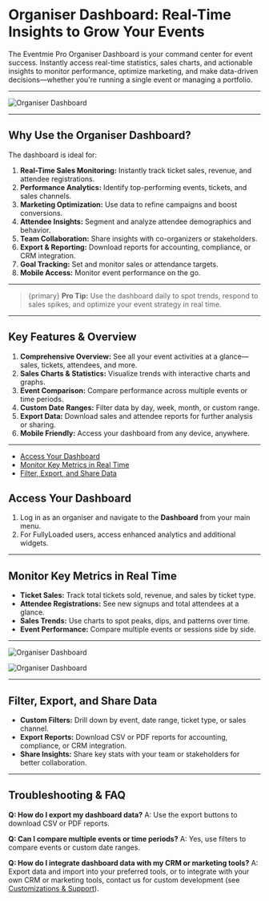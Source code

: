 # Organiser Dashboard: Real-Time Insights to Grow Your Events

The Eventmie Pro Organiser Dashboard is your command center for event success. Instantly access real-time statistics, sales charts, and actionable insights to monitor performance, optimize marketing, and make data-driven decisions—whether you're running a single event or managing a portfolio.

---

![Organiser Dashboard](/images/v3/Event-organiser-dashboard-image-10.webp "Organiser Dashboard")

---

## Why Use the Organiser Dashboard?

The dashboard is ideal for:

1. **Real-Time Sales Monitoring:** Instantly track ticket sales, revenue, and attendee registrations.
2. **Performance Analytics:** Identify top-performing events, tickets, and sales channels.
3. **Marketing Optimization:** Use data to refine campaigns and boost conversions.
4. **Attendee Insights:** Segment and analyze attendee demographics and behavior.
5. **Team Collaboration:** Share insights with co-organizers or stakeholders.
6. **Export & Reporting:** Download reports for accounting, compliance, or CRM integration.
7. **Goal Tracking:** Set and monitor sales or attendance targets.
8. **Mobile Access:** Monitor event performance on the go.

---

> {primary} **Pro Tip:** Use the dashboard daily to spot trends, respond to sales spikes, and optimize your event strategy in real time.

---

## Key Features & Overview

1. **Comprehensive Overview:** See all your event activities at a glance—sales, tickets, attendees, and more.
2. **Sales Charts & Statistics:** Visualize trends with interactive charts and graphs.
3. **Event Comparison:** Compare performance across multiple events or time periods.
4. **Custom Date Ranges:** Filter data by day, week, month, or custom range.
5. **Export Data:** Download sales and attendee reports for further analysis or sharing.
6. **Mobile Friendly:** Access your dashboard from any device, anywhere.

---

- [Access Your Dashboard](#access-your-dashboard)
- [Monitor Key Metrics in Real Time](#monitor-key-metrics-in-real-time)
- [Filter, Export, and Share Data](#filter-export-and-share-data)

<a name="access-your-dashboard"></a>
## Access Your Dashboard

1. Log in as an organiser and navigate to the **Dashboard** from your main menu.
2. For FullyLoaded users, access enhanced analytics and additional widgets.

---

<a name="monitor-key-metrics-in-real-time"></a>
## Monitor Key Metrics in Real Time

- **Ticket Sales:** Track total tickets sold, revenue, and sales by ticket type.
- **Attendee Registrations:** See new signups and total attendees at a glance.
- **Sales Trends:** Use charts to spot peaks, dips, and patterns over time.
- **Event Performance:** Compare multiple events or sessions side by side.

---

![Organiser Dashboard](/images/v3/Event-organiser-dashboard-image-EPF-11.webp "Organiser Dashboard")

![Organiser Dashboard](/images/v3/Event-organiser-statistics-image-12.webp "Organiser Dashboard")

---

<a name="filter-export-and-share-data"></a>
## Filter, Export, and Share Data

- **Custom Filters:** Drill down by event, date range, ticket type, or sales channel.
- **Export Reports:** Download CSV or PDF reports for accounting, compliance, or CRM integration.
- **Share Insights:** Share key stats with your team or stakeholders for better collaboration.

---

## Troubleshooting & FAQ

**Q: How do I export my dashboard data?**
A: Use the export buttons to download CSV or PDF reports.

**Q: Can I compare multiple events or time periods?**
A: Yes, use filters to compare events or custom date ranges.

**Q: How do I integrate dashboard data with my CRM or marketing tools?**
A: Export data and import into your preferred tools, or to integrate with your own CRM or marketing tools, contact us for custom development (see [Customizations & Support](../customisations-support)).

